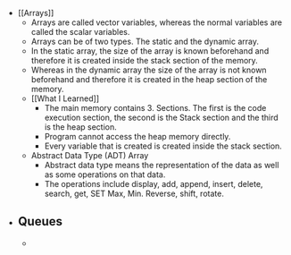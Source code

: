 - [[Arrays]]
	- Arrays are called vector variables, whereas the normal variables are called the scalar variables.
	- Arrays can be of two types. The static and the dynamic array.
	- In the static array, the size of the array is known beforehand and therefore it is created inside the stack section of the memory.
	- Whereas in the dynamic array the size of the array is not known beforehand and therefore it is created in the heap section of the memory.
	- [[What I Learned]]
		- The main memory contains 3. Sections. The first is the code execution section, the second is the Stack section and the third is the heap section.
		- Program cannot access the heap memory directly.
		- Every variable that is created is created inside the stack section.
	- Abstract Data Type (ADT) Array
		- Abstract data type means the representation of the data as well as some operations on that data.
		- The operations include display, add, append, insert, delete, search, get, SET Max, Min. Reverse, shift, rotate.
- ## Queues
	-